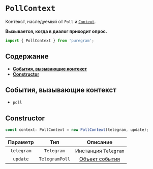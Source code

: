 # `PollContext`

Контекст, наследуемый от `Poll` и [`Context`](context.md).

**Вызывается, когда в диалог приходит опрос.**

```ts
import { PollContext } from 'puregram';
```

## Содержание

* [**События, вызывающие контекст**](#события-вызывающие-контекст)
* [**Constructor**](#constructor)

## События, вызывающие контекст

* `poll`

## Constructor

```ts
const context: PollContext = new PollContext(telegram, update);
```

|  Параметр  |       Тип      |             Описание           |
| :--------: | :------------: | :----------------------------: |
| `telegram` | `Telegram`     | Инстанция `Telegram`           |
| `update`   | `TelegramPoll` | [Объект события][TelegramPoll] |

[TelegramPoll]: https://core.telegram.org/bots/api#poll
